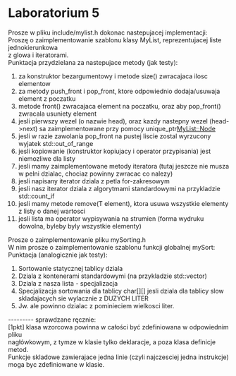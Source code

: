 # Laboratorium 5
Prosze w pliku include/mylist.h dokonac nastepujacej implementacji:  
Proszę o zaimplementowanie szablonu klasy MyList<T>, reprezentujacej liste jednokierunkowa  
z glowa i iteratorami.  
Punktacja przydzielana za nastepujace metody (jak testy):  
1. za konstruktor bezargumentowy i metode size() zwracajaca ilosc elementow  
2. za metody push_front i pop_front, ktore odpowiednio dodaja/usuwaja element z poczatku  
3. metode front() zwracajaca element na poczatku,
   oraz aby pop_front() zwracala usuniety element  
4. jesli pierwszy wezel (o nazwie head), oraz kazdy nastepny wezel (head->next)
   sa zaimplementowane przy pomocy unique_ptr<MyList::Node>  
5. jesli w razie zawolania pop_front na pustej liscie zostal wyrzucony wyjatek std::out_of_range  
6. jesli kopiowanie (konstruktor kopiujacy i operator przypisania) jest niemozliwe dla listy  
7. jesli mamy zaimplementowane metody iteratora
   (tutaj jeszcze nie musza w pelni dzialac, chociaz powinny zwracac co nalezy)  
8. jesli napisany iterator dziala z petla for-zakresowym  
9. jesli nasz iterator dziala z algorytmami standardowymi na przykladzie std::count_if  
10. jesli mamy metode remove(T element), ktora usuwa wszystkie elementy z listy o danej wartosci  
11. jesli lista ma operator wypisywania na strumien
   (forma wydruku dowolna, byleby byly wszystkie elementy)  
  
Prosze o zaimplementowanie pliku mySorting.h  
W nim prosze o zaimplementowanie szablonu funkcji globalnej mySort:  
Punktacja (analogicznie jak testy):  
1. Sortowanie statycznej tablicy dziala  
2. Dziala z kontenerami standardowymi (na przykladzie std::vector)  
3. Dziala z nasza lista - specjalizacja  
4. Specjalizacja sortowania dla tablicy char[][]
   jesli dziala dla tablicy slow skladajacych sie wylacznie z DUZYCH LITER  
5. Jw. ale powinno dzialac z pominieciem wielkosci liter.  
  
--------- sprawdzane ręcznie:  
[1pkt] klasa wzorcowa powinna w całości być zdefiniowana w odpowiednim pliku  
nagłówkowym, z tymze w klasie tylko deklaracje, a poza klasa definicje metod.  
Funkcje skladowe zawierajace jedna linie (czyli najczesciej jedna instrukcje)  
moga byc zdefiniowane w klasie.  
